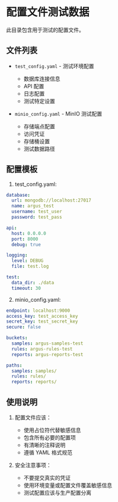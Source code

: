 # 配置文件测试数据

此目录包含用于测试的配置文件。

## 文件列表

- `test_config.yaml` - 测试环境配置
  - 数据库连接信息
  - API 配置
  - 日志配置
  - 测试特定设置

- `minio_config.yaml` - MinIO 测试配置
  - 存储端点配置
  - 访问凭证
  - 存储桶设置
  - 测试数据路径

## 配置模板

1. test_config.yaml:
```yaml
database:
  url: mongodb://localhost:27017
  name: argus_test
  username: test_user
  password: test_pass

api:
  host: 0.0.0.0
  port: 8000
  debug: true

logging:
  level: DEBUG
  file: test.log

test:
  data_dir: ./data
  timeout: 30
```

2. minio_config.yaml:
```yaml
endpoint: localhost:9000
access_key: test_access_key
secret_key: test_secret_key
secure: false

buckets:
  samples: argus-samples-test
  rules: argus-rules-test
  reports: argus-reports-test

paths:
  samples: samples/
  rules: rules/
  reports: reports/
```

## 使用说明

1. 配置文件应该：
   - 使用占位符代替敏感信息
   - 包含所有必要的配置项
   - 有清晰的注释说明
   - 遵循 YAML 格式规范

2. 安全注意事项：
   - 不要提交真实的凭证
   - 使用环境变量或配置文件覆盖敏感信息
   - 测试配置应该与生产配置分离 